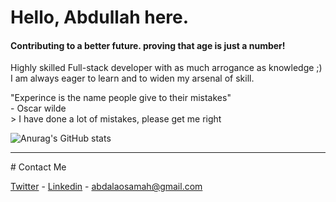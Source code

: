 
# <b>Hello, Abdullah here.</b> <br>
#### Contributing to a better future. proving that age is just a number!
Highly skilled Full-stack developer with as much arrogance as knowledge ;) <br>I am always eager to learn and to widen my arsenal of skill.

"Experince is the name people give to their mistakes"<br> - Oscar wilde<br>>
I have done a lot of mistakes, please get me right<br>

![Anurag's GitHub stats](https://github-readme-stats.vercel.app/api?username=abdalaosama&show_icons=true&theme=radical)


<hr>
# Contact Me

[Twitter](https://twitter.com/Abdallah__Osama) - 
[Linkedin](https://www.linkedin.com/in/abdullah-osamah/) - 
abdalaosamah@gmail.com
